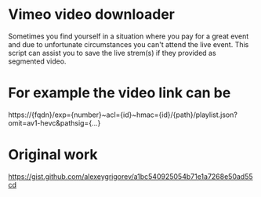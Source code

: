 # Vimeo video downloader
Sometimes you find yourself in a situation where you pay for a great event and due to unfortunate circumstances you can't attend the live event. This script can assist you to save the live strem(s) if they provided as segmented video.

# For example the video link can be
https://{fqdn}/exp={number}~acl={id}~hmac={id}/{path}/playlist.json?omit=av1-hevc&pathsig={...}



# Original work
https://gist.github.com/alexeygrigorev/a1bc540925054b71e1a7268e50ad55cd